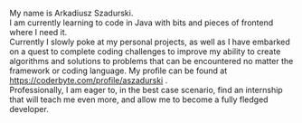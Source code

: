 My name is Arkadiusz Szadurski.  
I am currently learning to code in Java with bits and pieces of frontend where I need it.  
Currently I slowly poke at my personal projects, as well as I have embarked on a quest to complete coding challenges to improve my ability to create algorithms and solutions to problems that can be encountered no matter the framework or coding language. My profile can be found at https://coderbyte.com/profile/aszadurski .  
Professionally, I am eager to, in the best case scenario, find an internship that will teach me even more, and allow me
to become a fully fledged developer.  
